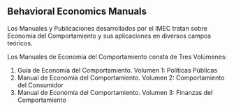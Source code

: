 ## Behavioral Economics Manuals

Los Manuales y Publicaciones desarrollados por el IMEC tratan sobre Economía del Comportamiento y sus aplicaciones en diversos campos teóricos.

Los Manuales de Economía del Comportamiento consta de Tres Volúmenes:

1. Guía de Economía del Comportamiento. Volumen 1: Políticas Públicas
2. Manual de Economía del Comportamiento. Volumen 2: Comportamiento del Consumidor
3. Manual de Economía del Comportamiento. Volumen 3: Finanzas del Comportamiento


